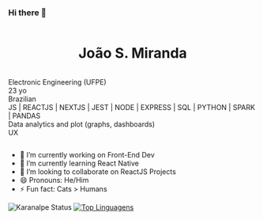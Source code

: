 ### Hi there 👋



<div style="display:flex; align-items: center; justify-content:center; flex-direction:column;">
  <h1>João S. Miranda</h1>
  <p>
    Electronic Engineering (UFPE)<br>
    23 yo<br>
    Brazilian<br>
    JS | REACTJS | NEXTJS | JEST | NODE | EXPRESS | SQL | PYTHON | SPARK | PANDAS <br>
    Data analytics and plot (graphs, dashboards) <br>
    UX <br>
  </p>
</div>


- 🔭 I’m currently working on Front-End Dev
- 🌱 I’m currently learning React Native
- 👯 I’m looking to collaborate on ReactJS Projects
- 😄 Pronouns: He/Him
- ⚡ Fun fact: Cats > Humans


![Karanalpe Status](https://github-readme-stats.vercel.app/api?username=JoaoMiranda11&show_icons=true)
[![Top Linguagens](https://github-readme-stats.vercel.app/api/top-langs/?username=JoaoMiranda11&layout=compact)](https://github.com/anuraghazra/github-readme-stats)


<!--



-->
